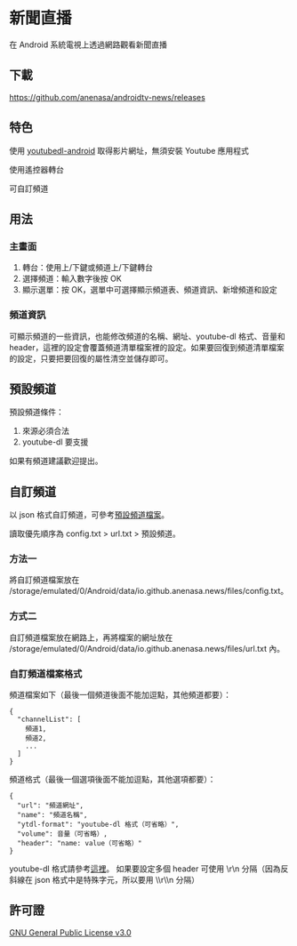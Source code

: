 # 新聞直播

在 Android 系統電視上透過網路觀看新聞直播

## 下載

https://github.com/anenasa/androidtv-news/releases

## 特色

使用 [youtubedl-android](https://github.com/yausername/youtubedl-android) 取得影片網址，無須安裝 Youtube 應用程式

使用遙控器轉台

可自訂頻道

## 用法

### 主畫面
1. 轉台：使用上/下鍵或頻道上/下鍵轉台
2. 選擇頻道：輸入數字後按 OK
3. 顯示選單：按 OK，選單中可選擇顯示頻道表、頻道資訊、新增頻道和設定

### 頻道資訊

可顯示頻道的一些資訊，也能修改頻道的名稱、網址、youtube-dl 格式、音量和 header，這裡的設定會覆蓋頻道清單檔案裡的設定。如果要回復到頻道清單檔案的設定，只要把要回復的屬性清空並儲存即可。

## 預設頻道

預設頻道條件：
1. 來源必須合法
2. youtube-dl 要支援

如果有頻道建議歡迎提出。

## 自訂頻道

以 json 格式自訂頻道，可參考[預設頻道檔案](https://anenasa.github.io/channel/config.txt)。

讀取優先順序為 config.txt > url.txt > 預設頻道。

### 方法一
將自訂頻道檔案放在 /storage/emulated/0/Android/data/io.github.anenasa.news/files/config.txt。

### 方式二
自訂頻道檔案放在網路上，再將檔案的網址放在 /storage/emulated/0/Android/data/io.github.anenasa.news/files/url.txt 內。

### 自訂頻道檔案格式

頻道檔案如下（最後一個頻道後面不能加逗點，其他頻道都要）：

    {
      "channelList": [
        頻道1,
        頻道2,
        ...
      ]
    }

頻道格式（最後一個選項後面不能加逗點，其他選項都要）：

    {
      "url": "頻道網址",
      "name": "頻道名稱",
      "ytdl-format": "youtube-dl 格式（可省略）",
      "volume": 音量（可省略）,
      "header": "name: value（可省略）"
    }

youtube-dl 格式請參考[這裡](https://github.com/ytdl-org/youtube-dl/blob/master/README.md#format-selection)。
如果要設定多個 header 可使用 \r\n 分隔（因為反斜線在 json 格式中是特殊字元，所以要用 \\\\r\\\\n 分隔）

## 許可證
[GNU General Public License v3.0](https://github.com/anenasa/androidtv-news/blob/main/LICENSE)
